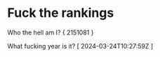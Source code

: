 # Fuck the rankings

Who the hell am I?
{ 2151081 }

What fucking year is it?
[ 2024-03-24T10:27:59Z ]
